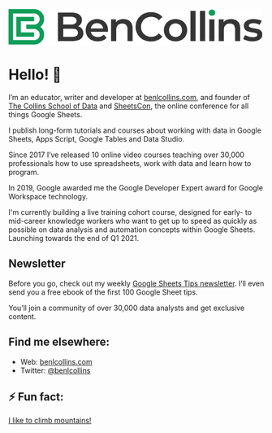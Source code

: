 ![benlcollins](BC-Horizontal-Color.jpg)
# Hello! 👋

I’m an educator, writer and developer at [benlcollins.com](https://www.benlcollins.com/), and founder of [The Collins School of Data](https://courses.benlcollins.com/) and [SheetsCon](https://sheetscon.com/), the online conference for all things Google Sheets.

I publish long-form tutorials  and courses about working with data in Google Sheets, Apps Script, Google Tables and Data Studio.

Since 2017 I’ve released 10 online video courses teaching over 30,000 professionals how to use spreadsheets, work with data and learn how to program.

In 2019, Google awarded me the Google Developer Expert award for Google Workspace technology.

I'm currently building a live training cohort course, designed for early- to mid-career knowledge workers who want to get up to speed as quickly as possible on data analysis and automation concepts within Google Sheets. Launching towards the end of Q1 2021.

## Newsletter

Before you go, check out my weekly [Google Sheets Tips newsletter](https://www.benlcollins.com/google-sheets-tips/). I’ll even send you a free ebook of the first 100 Google Sheet tips.

You’ll join a community of over 30,000 data analysts and get exclusive content.

## Find me elsewhere:

- Web: [benlcollins.com](https://www.benlcollins.com/)
- Twitter: [@benlcollins](https://twitter.com/benlcollins)

## ⚡ Fun fact: 
[I like to climb mountains!](https://bencollinsoutdoors.com/)

